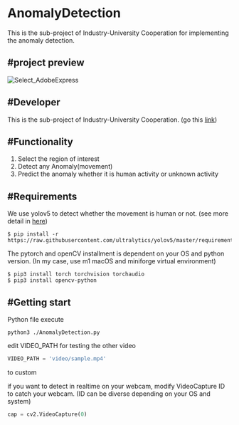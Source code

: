 # AnomalyDetection
This is the sub-project of Industry-University Cooperation for implementing the anomaly detection.

## #project preview
![Select_AdobeExpress](https://user-images.githubusercontent.com/43237393/174948802-0b33d1e6-2c9d-4a82-be88-3cc7d707d1a8.gif)

## #Developer
This is the sub-project of Industry-University Cooperation. (go this [link](https://github.com/ajs3801/LGuplus))

## #Functionality
1. Select the region of interest
2. Detect any Anomaly(movement)
3. Predict the anomaly whether it is human activity or unknown activity

## #Requirements

We use yolov5 to detect whether the movement is human or not. (see more detail in [here](https://docs.ultralytics.com/tutorials/pytorch-hub/))
```
$ pip install -r https://raw.githubusercontent.com/ultralytics/yolov5/master/requirements.txt
```

The pytorch and openCV installment is dependent on your OS and python version.
(In my case, use m1 macOS and miniforge virtual environment)
```
$ pip3 install torch torchvision torchaudio
$ pip3 install opencv-python
```

## #Getting start
Python file execute
```
python3 ./AnomalyDetection.py
```

edit VIDEO_PATH for testing the other video
```python
VIDEO_PATH = 'video/sample.mp4'
```
to custom

if you want to detect in realtime on your webcam, modify VideoCapture ID to catch your webcam. (ID can be diverse depending on your OS and system)
```python
cap = cv2.VideoCapture(0)
```
